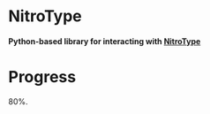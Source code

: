 # NitroType
#### Python-based library for interacting with [NitroType](https://nitrotype.com)

# Progress
80%.
